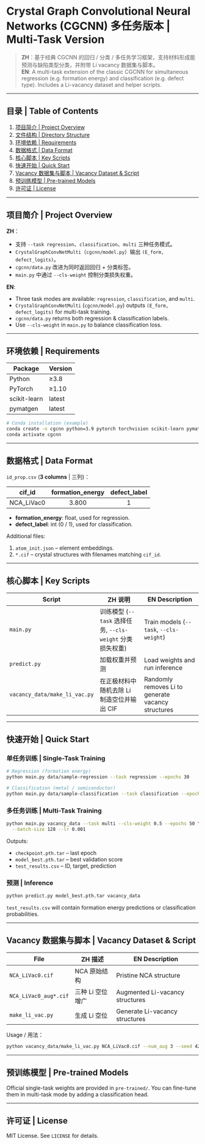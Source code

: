 # Crystal Graph Convolutional Neural Networks (CGCNN) 多任务版本 | Multi-Task Version

> **ZH**：基于经典 CGCNN 的回归 / 分类 / 多任务学习框架，支持材料形成能预测与缺陷类型分类，并附带 Li vacancy 数据集与脚本。  
> **EN**: A multi-task extension of the classic CGCNN for simultaneous regression (e.g. formation energy) and classification (e.g. defect type). Includes a Li-vacancy dataset and helper scripts.

---

## 目录 | Table of Contents

1. [项目简介 | Project Overview](#项目简介--project-overview)  
2. [文件结构 | Directory Structure](#文件结构--directory-structure)  
3. [环境依赖 | Requirements](#环境依赖--requirements)  
4. [数据格式 | Data Format](#数据格式--data-format)  
5. [核心脚本 | Key Scripts](#核心脚本--key-scripts)  
6. [快速开始 | Quick Start](#快速开始--quick-start)  
7. [Vacancy 数据集与脚本 | Vacancy Dataset & Script](#vacancy-数据集与脚本--vacancy-dataset--script)  
8. [预训练模型 | Pre-trained Models](#预训练模型--pre-trained-models)  
9. [许可证 | License](#许可证--license)

---

## 项目简介 | Project Overview

**ZH**：
- 支持 `--task regression`、`classification`、`multi` 三种任务模式。
- `CrystalGraphConvNetMulti`（`cgcnn/model.py`）输出 `(E_form, defect_logits)`。
- `cgcnn/data.py` 改进为同时返回回归 + 分类标签。
- `main.py` 中通过 `--cls-weight` 控制分类损失权重。

**EN**:
- Three task modes are available: `regression`, `classification`, and `multi`.
- `CrystalGraphConvNetMulti` (`cgcnn/model.py`) outputs `(E_form, defect_logits)` for multi-task training.
- `cgcnn/data.py` returns both regression & classification labels.
- Use `--cls-weight` in `main.py` to balance classification loss.

---

## 环境依赖 | Requirements

| Package | Version |
| ------- | ------- |
| Python  | ≥3.8 |
| PyTorch | ≥1.10 |
| scikit-learn | latest |
| pymatgen | latest |

```bash
# Conda installation (example)
conda create -n cgcnn python=3.9 pytorch torchvision scikit-learn pymatgen -c pytorch -c conda-forge
conda activate cgcnn
```

---

## 数据格式 | Data Format

`id_prop.csv` (**3 columns** | 三列)：

| cif_id | formation_energy | defect_label |
| ------ | :--------------: | :-----------: |
| NCA_LiVac0 | 3.800 | 1 |

- **formation_energy**: float, used for regression.  
- **defect_label**: int (0 / 1), used for classification.

Additional files:  
1. `atom_init.json` – element embeddings.  
2. `*.cif` – crystal structures with filenames matching `cif_id`.

---

## 核心脚本 | Key Scripts

| Script | ZH 说明 | EN Description |
| ------ | ------- | -------------- |
| `main.py` | 训练模型 (`--task` 选择任务, `--cls-weight` 分类损失权重) | Train models (`--task`, `--cls-weight`) |
| `predict.py` | 加载权重并预测 | Load weights and run inference |
| `vacancy_data/make_li_vac.py` | 在正极材料中随机去除 Li 制造空位并输出 CIF | Randomly removes Li to generate vacancy structures |

---

## 快速开始 | Quick Start

### 单任务训练 | Single-Task Training

```bash
# Regression (formation energy)
python main.py data/sample-regression --task regression --epochs 30

# Classification (metal / semiconductor)
python main.py data/sample-classification --task classification --epochs 30
```

### 多任务训练 | Multi-Task Training

```bash
python main.py vacancy_data --task multi --cls-weight 0.5 --epochs 50 \
  --batch-size 128 --lr 0.001
```

Outputs:  
* `checkpoint.pth.tar` – last epoch  
* `model_best.pth.tar` – best validation score  
* `test_results.csv` – ID, target, prediction

### 预测 | Inference

```bash
python predict.py model_best.pth.tar vacancy_data
```

`test_results.csv` will contain formation energy predictions or classification probabilities.

---

## Vacancy 数据集与脚本 | Vacancy Dataset & Script

| File | ZH 描述 | EN Description |
| ---- | ------- | -------------- |
| `NCA_LiVac0.cif` | NCA 原始结构 | Pristine NCA structure |
| `NCA_LiVac0_aug*.cif` | 三种 Li 空位增广 | Augmented Li-vacancy structures |
| `make_li_vac.py` | 生成 Li 空位 | Generate Li-vacancy structures |

Usage / 用法：

```bash
python vacancy_data/make_li_vac.py NCA_LiVac0.cif --num_aug 3 --seed 42
```

---

## 预训练模型 | Pre-trained Models

Official single-task weights are provided in `pre-trained/`. You can fine-tune them in multi-task mode by adding a classification head.

---

## 许可证 | License

MIT License. See `LICENSE` for details.




